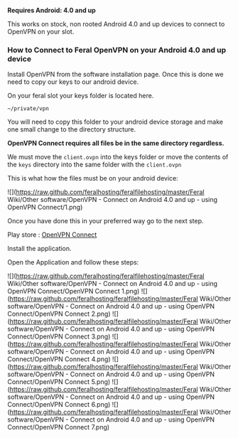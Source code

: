 **Requires Android: 4.0 and up**

This works on stock, non rooted Android 4.0 and up devices to connect to OpenVPN on your slot.

### How to Connect to Feral OpenVPN on your Android 4.0 and up device

Install OpenVPN from the software installation page. Once this is done we need to copy our keys to our android device.

On your feral slot your keys folder is located here.

```
~/private/vpn
```

You will need to copy this folder to your android device storage and make one small change to the directory structure.

**OpenVPN Connect requires all files be in the same directory regardless.**

We must move the `client.ovpn` into the keys folder or move the contents of the `keys` directory into the same folder with the `client.ovpn`

This is what how the files must be on your android device:

![](https://raw.github.com/feralhosting/feralfilehosting/master/Feral Wiki/Other software/OpenVPN - Connect on Android 4.0 and up - using OpenVPN Connect/1.png)

Once you have done this in your preferred way go to the next step.

Play store : [OpenVPN Connect](https://play.google.com/store/apps/details?id=net.openvpn.openvpn&feature=search_result#?t=W251bGwsMSwxLDEsIm5ldC5vcGVudnBuLm9wZW52cG4iXQ)

Install the application.

Open the Application and follow these steps:

![](https://raw.github.com/feralhosting/feralfilehosting/master/Feral Wiki/Other software/OpenVPN - Connect on Android 4.0 and up - using OpenVPN Connect/OpenVPN Connect 1.png)
![](https://raw.github.com/feralhosting/feralfilehosting/master/Feral Wiki/Other software/OpenVPN - Connect on Android 4.0 and up - using OpenVPN Connect/OpenVPN Connect 2.png)
![](https://raw.github.com/feralhosting/feralfilehosting/master/Feral Wiki/Other software/OpenVPN - Connect on Android 4.0 and up - using OpenVPN Connect/OpenVPN Connect 3.png)
![](https://raw.github.com/feralhosting/feralfilehosting/master/Feral Wiki/Other software/OpenVPN - Connect on Android 4.0 and up - using OpenVPN Connect/OpenVPN Connect 4.png)
![](https://raw.github.com/feralhosting/feralfilehosting/master/Feral Wiki/Other software/OpenVPN - Connect on Android 4.0 and up - using OpenVPN Connect/OpenVPN Connect 5.png)
![](https://raw.github.com/feralhosting/feralfilehosting/master/Feral Wiki/Other software/OpenVPN - Connect on Android 4.0 and up - using OpenVPN Connect/OpenVPN Connect 6.png)
![](https://raw.github.com/feralhosting/feralfilehosting/master/Feral Wiki/Other software/OpenVPN - Connect on Android 4.0 and up - using OpenVPN Connect/OpenVPN Connect 7.png)



